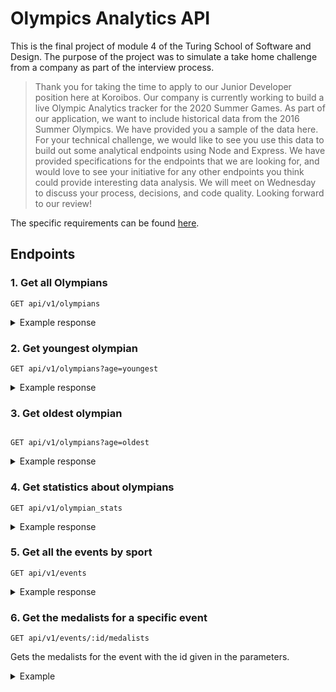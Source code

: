 # Olympics Analytics API

This is the final project of module 4 of the Turing School of Software and Design. The purpose of the project was to simulate a take home challenge from a company as part of the interview process. 

> Thank you for taking the time to apply to our Junior Developer position here at Koroibos. Our company is currently working to build a live Olympic Analytics tracker for the 2020 Summer Games. As part of our application, we want to include historical data from the 2016 Summer Olympics. We have provided you a sample of the data here. For your technical challenge, we would like to see you use this data to build out some analytical endpoints using Node and Express. We have provided specifications for the endpoints that we are looking for, and would love to see your initiative for any other endpoints you think could provide interesting data analysis. We will meet on Wednesday to discuss your process, decisions, and code quality. Looking forward to our review!

The specific requirements can be found [here](https://github.com/dionew1/backend-curriculum-site/blob/gh-pages/module4/projects/take_home_challenge/prompts/olympic_spec.md). 


## Endpoints

### 1. Get all Olympians

```
GET api/v1/olympians
```

<details>
  <summary>Example response</summary>
  
 ```json
 {
    "olympians": [
        {
            "name": "Amanda Elmore",
            "team": "United States",
            "age": 25,
            "sport": "Rowing",
            "total_medals_won": "1"
        },
        {
            "name": "Gbor Gyula Boczk",
            "team": "Hungary",
            "age": 39,
            "sport": "Fencing",
            "total_medals_won": "0"
        },
        {
            "name": "Lauren Billys",
            "team": "Puerto Rico",
            "age": 28,
            "sport": "Equestrianism",
            "total_medals_won": "0"
        },
        {
            "name": "Daniel Estrada Coz",
            "team": "Chile",
            "age": 26,
            "sport": "Athletics",
            "total_medals_won": "0"
        },
        {
            "name": "Du Li",
            "team": "China",
            "age": 34,
            "sport": "Shooting",
            "total_medals_won": "2"
        },
        {
            "name": "Domonic Bedggood",
            "team": "Australia",
            "age": 21,
            "sport": "Diving",
            "total_medals_won": "0"
        },
        {
            "name": "Nazeli \"Nazik\" Avdalyan",
            "team": "Armenia",
            "age": 29,
            "sport": "Weightlifting",
            "total_medals_won": "0"
        },
        {
            "name": "Pieter \"Piet\" Bulling",
            "team": "New Zealand",
            "age": 23,
            "sport": "Cycling",
            "total_medals_won": "0"
        },
        {
            "name": "Grgory Bourdy",
            "team": "France",
            "age": 34,
            "sport": "Golf",
            "total_medals_won": "0"
        },
        {
            "name": "Charlotte Dobson",
            "team": "Great Britain",
            "age": 30,
            "sport": "Sailing",
            "total_medals_won": "0"
        },
        {
            "name": "Timothy Ernest Victor Kwizera \"Tim\" Agaba",
            "team": "South Africa",
            "age": 27,
            "sport": "Rugby Sevens",
            "total_medals_won": "1"
        },
        {
            "name": "Charles Albert Shone Conwell",
            "team": "United States",
            "age": 18,
            "sport": "Boxing",
            "total_medals_won": "0"
        },
        {
            "name": "Abhinav Bindra",
            "team": "India",
            "age": 33,
            "sport": "Shooting",
            "total_medals_won": "0"
        },
        {
            "name": "Alejandro \"lex\" Abrines Redondo",
            "team": "Spain",
            "age": 23,
            "sport": "Basketball",
            "total_medals_won": "1"
        },
        {
            "name": "Nenad Beik",
            "team": "Serbia",
            "age": 27,
            "sport": "Rowing",
            "total_medals_won": "0"
        },
        {
            "name": "Andrew Charter",
            "team": "Australia",
            "age": 29,
            "sport": "Hockey",
            "total_medals_won": "0"
        },
        {
            "name": "Msipa Emmaculate",
            "team": "Zimbabwe",
            "age": 24,
            "sport": "Football",
            "total_medals_won": "0"
        },
        {
            "name": "James \"Jimmy\" Connor",
            "team": "Australia",
            "age": 21,
            "sport": "Diving",
            "total_medals_won": "0"
        },
        {
            "name": "Ccilia Berder",
            "team": "France",
            "age": 26,
            "sport": "Fencing",
            "total_medals_won": "0"
        }
       ]
 
 ```
  </details>
  
  
  ### 2. Get youngest olympian
  
  ```
  GET api/v1/olympians?age=youngest
  ```


<details>
  <summary>Example response</summary>
  
  
  ```json
  [
    {
        "name": "Ana Iulia Dascl",
        "age": 13,
        "total_medals_won": "0",
        "sport.name": "Swimming",
        "team.name": "Romania"
    }
]
  
  ```
  </details>
  
  
  ### 3. Get oldest olympian 
  
  ```
  
  GET api/v1/olympians?age=oldest
  ```
  <details>
  <summary>Example response</summary>
  
  
  ```json
 [
    {
        "name": "Julie Brougham",
        "age": 62,
        "total_medals_won": "0",
        "sport.name": "Equestrianism",
        "team.name": "New Zealand"
    }
]
  
  ```
  </details>
  
  ### 4. Get statistics about olympians
  
  ```
  GET api/v1/olympian_stats
  ```
  
  <details>
  <summary>Example response</summary>
  
  ```json
  {
    "olympian_stats": {
        "total_competing_olympians": 2850,
        "average_weight": {
            "unit": "kg",
            "male_olympians": 79.4,
            "female_olympians": 62.7
        },
        "average_age": 26.4
    }
}
  
  ```
  </details>
  
  
  ### 5. Get all the events by sport
  
  ```
  GET api/v1/events
  ```
  
   <details>
    <summary>Example response</summary>
  
  ```json
    {
    "events": [
        {
            "sport": "Archery",
            "events": [
                "Archery Men's Individual",
                "Archery Men's Team",
                "Archery Women's Individual",
                "Archery Women's Team"
            ]
        },
        {
            "sport": "Athletics",
            "events": [
                "Athletics Men's 10,000 metres",
                "Athletics Men's 100 metres",
                "Athletics Men's 110 metres Hurdles",
                "Athletics Men's 1,500 metres",
                "Athletics Men's 200 metres",
                "Athletics Men's 20 kilometres Walk",
                "Athletics Men's 3,000 metres Steeplechase",
                "Athletics Men's 400 metres",
                "Athletics Men's 400 metres Hurdles",
                "Athletics Men's 4 x 100 metres Relay",
                "Athletics Men's 4 x 400 metres Relay",
                "Athletics Men's 5,000 metres",
                "Athletics Men's 50 kilometres Walk",
                "Athletics Men's 800 metres",
                "Athletics Men's Decathlon",
                "Athletics Men's Discus Throw",
                "Athletics Men's Hammer Throw",
                "Athletics Men's High Jump",
                "Athletics Men's Javelin Throw",
                "Athletics Men's Long Jump",
                "Athletics Men's Marathon",
                "Athletics Men's Pole Vault",
                "Athletics Men's Shot Put",
                "Athletics Men's Triple Jump",
                "Athletics Women's 10,000 metres",
                "Athletics Women's 100 metres",
                "Athletics Women's 100 metres Hurdles",
                "Athletics Women's 1,500 metres",
                "Athletics Women's 200 metres",
                "Athletics Women's 20 kilometres Walk",
                "Athletics Women's 3,000 metres Steeplechase",
                "Athletics Women's 400 metres",
                "Athletics Women's 400 metres Hurdles",
                "Athletics Women's 4 x 100 metres Relay",
                "Athletics Women's 4 x 400 metres Relay",
                "Athletics Women's 5,000 metres",
                "Athletics Women's 800 metres",
                "Athletics Women's Discus Throw",
                "Athletics Women's Hammer Throw",
                "Athletics Women's Heptathlon",
                "Athletics Women's High Jump",
                "Athletics Women's Javelin Throw",
                "Athletics Women's Long Jump",
                "Athletics Women's Marathon",
                "Athletics Women's Pole Vault",
                "Athletics Women's Shot Put",
                "Athletics Women's Triple Jump"
            ]
        },
        {
            "sport": "Badminton",
            "events": [
                "Badminton Men's Doubles",
                "Badminton Men's Singles",
                "Badminton Mixed Doubles",
                "Badminton Women's Doubles",
                "Badminton Women's Singles"
            ]
        }
       ]
       }
  ```
  </details>
  
  ### 6. Get the medalists for a specific event
  
  ```
  GET api/v1/events/:id/medalists
  ```
  Gets the medalists for the event with the id given in the parameters. 
  
  <details>
   <summary>Example</summary>
  
 ```
  GET api/v1/events/5/medalists
 ```
  
  #### Response:
  
  ```json
  {
    "event": "Basketball Women's Basketball",
    "medalists": [
        {
            "name": "Seimone Delicia Augustus",
            "team": "United States",
            "age": 32,
            "meda": "Gold"
        },
        {
            "name": "Elena Delle Donne",
            "team": "United States",
            "age": 26,
            "meda": "Gold"
        },
        {
            "name": "Slvia Domnguez Fernndez",
            "team": "Spain",
            "age": 29,
            "meda": "Silver"
        }
    ]
}
  
  ```
  </details>

  

  
  


